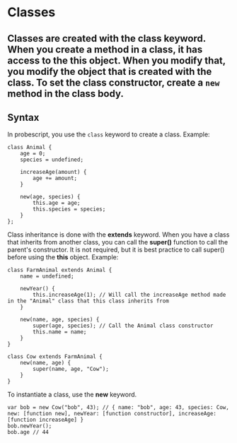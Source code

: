 # Classes
## Classes are created with the **class** keyword. When you create a method in a class, it has access to the **this** object. When you modify that, you modify the object that is created with the class. To set the class constructor, create a `new` method in the class body.

## Syntax
In probescript, you use the `class` keyword to create a class. Example:
```prb
class Animal {
    age = 0;
    species = undefined;

    increaseAge(amount) {
        age += amount;
    }

    new(age, species) {
        this.age = age;
        this.species = species;
    }
};
```

Class inheritance is done with the **extends** keyword. When you have a class that inherits from another class, you can call the **super()** function to call the parent's constructor. It is not required, but it is best practice to call super() before using the **this** object. Example:
```probe
class FarmAnimal extends Animal {
    name = undefined;

    newYear() {
        this.increaseAge(1); // Will call the increaseAge method made in the "Animal" class that this class inherits from
    }

    new(name, age, species) {
        super(age, species); // Call the Animal class constructor
        this.name = name;
    }
}

class Cow extends FarmAnimal {
    new(name, age) {
        super(name, age, "Cow");
    }
}
```

To instantiate a class, use the **new** keyword.
```probe
var bob = new Cow("bob", 43); // { name: "bob", age: 43, species: Cow, new: [function new], newYear: [function constructor], increaseAge: [function increaseAge] }
bob.newYear();
bob.age // 44
```